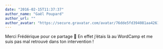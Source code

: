 ```yaml
---
date: "2016-02-15T11:37:37"
author_name: "Gaël Poupard"
author_url: ""
author_avatar: "https://secure.gravatar.com/avatar/76dde5fd394081aa4261802372fe2e33?s=48&d=mm&r=g"
---
```

Merci Frédérique pour ce partage 🙂 En effet jʼétais là au WordCamp et me suis pas mal retrouvé dans ton intervention&nbsp;!